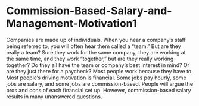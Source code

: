 # Commission-Based-Salary-and-Management-Motivation1
Companies are made up of individuals. When you hear a company’s staff being referred to, you will often hear them called a “team.” But are they really a team? Sure they work for the same company, they are working at the same time, and they work “together,” but are they really working together? Do they all have the team or company’s best interest in mind? Or are they just there for a paycheck? Most people work because they have to. Most people’s driving motivation is financial. Some jobs pay hourly, some jobs are salary, and some jobs are commission-based. People will argue the pros and cons of each financial set up. However, commission-based salary results in many unanswered questions.
